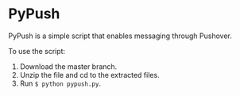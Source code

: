 PyPush
======

PyPush is a simple script that enables messaging through Pushover.

To use the script:
1. Download the master branch.
2. Unzip the file and cd to the extracted files.
3. Run <code>$ python pypush.py</code>.
